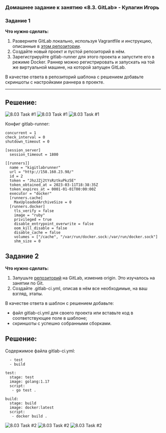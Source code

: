 ### Домашнее задание к занятию «8.3. GitLab» - Кулагин Игорь
### Задание 1

**Что нужно сделать:**

1. Разверните GitLab локально, используя Vagrantfile и инструкцию, описанные в [этом репозитории](https://github.com/netology-code/sdvps-materials/tree/main/gitlab).   
2. Создайте новый проект и пустой репозиторий в нём.
3. Зарегистрируйте gitlab-runner для этого проекта и запустите его в режиме Docker. Раннер можно регистрировать и запускать на той же виртуальной машине, на которой запущен GitLab.

В качестве ответа в репозиторий шаблона с решением добавьте скриншоты с настройками раннера в проекте.

---

## Решение:
![8.03 Task #1](screenshots/8.03.1.1.png)
![8.03 Task #1](screenshots/8.03.1.2.png)
![8.03 Task #1](screenshots/8.03.1.3.png)


Конфиг gitlab-runner:
```
concurrent = 1
check_interval = 0
shutdown_timeout = 0

[session_server]
  session_timeout = 1800

[[runners]]
  name = "kigitlabrunner"
  url = "http://158.160.23.98/"
  id = 2
  token = "JhzJZj2tYsRztkuPkz5E"
  token_obtained_at = 2023-03-11T18:38:35Z
  token_expires_at = 0001-01-01T00:00:00Z
  executor = "docker"
  [runners.cache]
    MaxUploadedArchiveSize = 0
  [runners.docker]
    tls_verify = false
    image = "ruby"
    privileged = true
    disable_entrypoint_overwrite = false
    oom_kill_disable = false
    disable_cache = false
    volumes = ["/cache", "/var/run/docker.sock:/var/run/docker.sock"]
    shm_size = 0

```


## Задание 2
**Что нужно сделать:**

1. Запушьте [репозиторий](https://github.com/netology-code/sdvps-materials/tree/main/gitlab) на GitLab, изменив origin. Это изучалось на занятии по Git.
2. Создайте .gitlab-ci.yml, описав в нём все необходимые, на ваш взгляд, этапы.

В качестве ответа в шаблон с решением добавьте: 
   
 * файл gitlab-ci.yml для своего проекта или вставьте код в соответствующее поле в шаблоне; 
 * скриншоты с успешно собранными сборками.



## Решение:
Содержимое файла gitlab-ci.yml:

```stages:
  - test
  - build

test:
  stage: test
  image: golang:1.17
  script: 
   - go test .

build:
  stage: build
  image: docker:latest
  script:
   - docker build .
```

![8.03 Task #2](screenshots/8.03.2.1.png)
![8.03 Task #2](screenshots/8.03.2.2.png)
![8.03 Task #2](screenshots/8.03.2.3.png)



